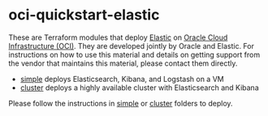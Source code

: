 # oci-quickstart-elastic

These are Terraform modules that deploy [Elastic](https://www.elastic.co/products/) on [Oracle Cloud Infrastructure (OCI)](https://cloud.oracle.com/en_US/cloud-infrastructure).  They are developed jointly by Oracle and Elastic. For instructions on how to use this material and details on getting support from the vendor that maintains this material, please contact them directly.

* [simple](simple) deploys Elasticsearch, Kibana, and Logstash on a VM
* [cluster](cluster) deploys a highly available cluster with Elasticsearch and Kibana

Please follow the instructions in [simple](simple) or [cluster](cluster) folders to deploy.

